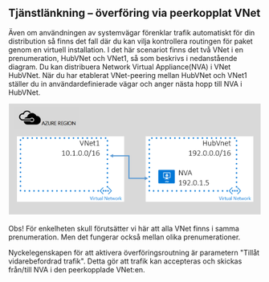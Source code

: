 ## Tjänstlänkning – överföring via peerkopplat VNet

Även om användningen av systemvägar förenklar trafik automatiskt för din distribution så finns det fall där du kan vilja kontrollera routingen för paket genom en virtuell installation.
I det här scenariot finns det två VNet i en prenumeration, HubVNet och VNet1, så som beskrivs i nedanstående diagram. Du kan distribuera Network Virtual Appliance(NVA) i VNet HubVNet. När du har etablerat VNet-peering mellan HubVNet och VNet1 ställer du in användardefinierade vägar och anger nästa hopp till NVA i HubVNet.

![NVA-överföring](./media/virtual-networks-create-vnetpeering-scenario-transit-include/figure01.PNG)

Obs! För enkelheten skull förutsätter vi här att alla VNet finns i samma prenumeration. Men det fungerar också mellan olika prenumerationer. 

Nyckelegenskapen för att aktivera överföringsroutning är parametern "Tillåt vidarebefordrad trafik". Detta gör att trafik kan accepteras och skickas från/till NVA i den peerkopplade VNet:en.  


<!--HONumber=sep16_HO1-->


